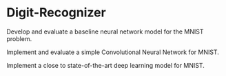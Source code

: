 # Digit-Recognizer
Develop and evaluate a baseline neural network model for the MNIST problem.

Implement and evaluate a simple Convolutional Neural Network for MNIST.

Implement a close to state-of-the-art deep learning model for MNIST.
